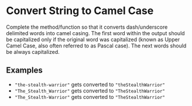 # Convert String to Camel Case

Complete the method/function so that it converts dash/underscore delimited words
into camel casing. The first word within the output should be capitalized only if
the original word was capitalized (known as Upper Camel Case, also often referred
to as Pascal case). The next words should be always capitalized.

## Examples

- `"the-stealth-warrior"` gets converted to `"theStealthWarrior"`
- `"The_Stealth_Warrior"` gets converted to `"TheStealthWarrior"`
- `"The_Stealth-Warrior"` gets converted to `"TheStealthWarrior"`




